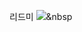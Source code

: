 리드미
<img src="https://img.shields.io/badge/Python-3776AB?style=flat-square&logo=Python&logoColor=white"/></a>&nbsp
